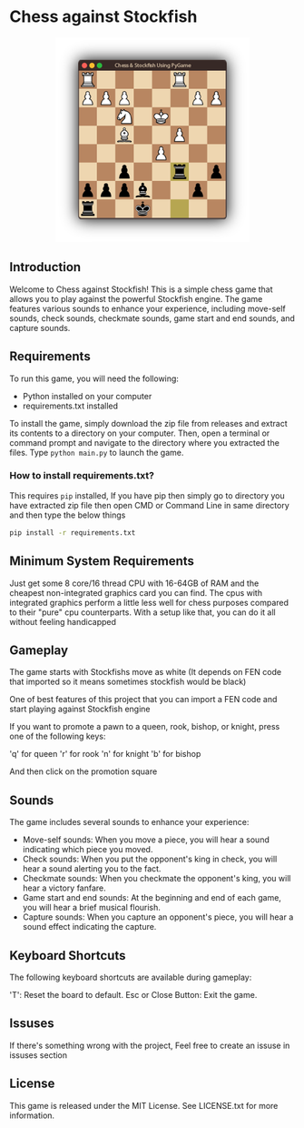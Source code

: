 # Chess against Stockfish

<div style="margin-left: auto; margin-right: auto;width: fit-content;"><img src="./pictures/gameplay.png" alt="gameplay"></img></div>

## Introduction

Welcome to Chess against Stockfish! This is a simple chess game that allows you to play against the powerful Stockfish engine. The game features various sounds to enhance your experience, including move-self sounds, check sounds, checkmate sounds, game start and end sounds, and capture sounds.

## Requirements

To run this game, you will need the following:

- Python installed on your computer
- requirements.txt installed

To install the game, simply download the zip file from releases and extract its contents to a directory on your computer. Then, open a terminal or command prompt and navigate to the directory where you extracted the files. Type `python main.py` to launch the game.

### How to install requirements.txt?

This requires `pip` installed, If you have pip then simply go to directory you have extracted zip file then open CMD or Command Line in same directory and then type the below things

```cmd
pip install -r requirements.txt
```

## Minimum System Requirements

Just get some 8 core/16 thread CPU with 16-64GB of RAM and the cheapest non-integrated graphics card you can find. The cpus with integrated graphics perform a little less well for chess purposes compared to their "pure" cpu counterparts. With a setup like that, you can do it all without feeling handicapped

## Gameplay

The game starts with Stockfishs move as white (It depends on FEN code that imported so it means sometimes stockfish would be black)

One of best features of this project that you can import a FEN code and start playing against Stockfish engine

If you want to promote a pawn to a queen, rook, bishop, or knight, press one of the following keys:

'q' for queen
'r' for rook
'n' for knight
'b' for bishop

And then click on the promotion square

## Sounds

The game includes several sounds to enhance your experience:

- Move-self sounds: When you move a piece, you will hear a sound indicating which piece you moved.
- Check sounds: When you put the opponent's king in check, you will hear a sound alerting you to the fact.
- Checkmate sounds: When you checkmate the opponent's king, you will hear a victory fanfare.
- Game start and end sounds: At the beginning and end of each game, you will hear a brief musical flourish.
- Capture sounds: When you capture an opponent's piece, you will hear a sound effect indicating the capture.

## Keyboard Shortcuts

The following keyboard shortcuts are available during gameplay:

'T': Reset the board to default.
Esc or Close Button: Exit the game.

## Issuses

If there's something wrong with the project, Feel free to create an issuse in issuses section

## License

This game is released under the MIT License. See LICENSE.txt for more information.
